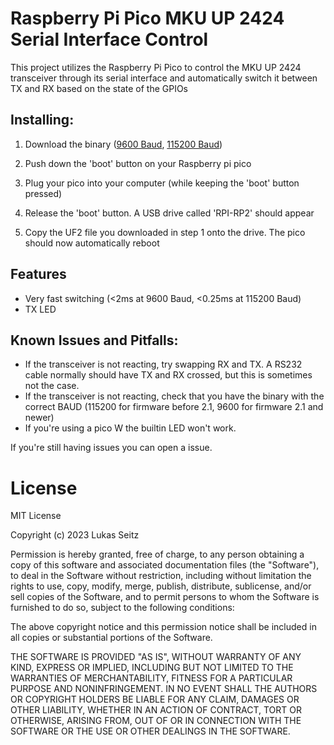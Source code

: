 
# Raspberry Pi Pico MKU UP 2424 Serial Interface Control

  

This project utilizes the Raspberry Pi Pico to control the MKU UP 2424 transceiver through its serial interface and automatically switch it between TX and RX based on the state of the GPIOs

  

## Installing:

1. Download the binary ([9600 Baud](https://github.com/luki34567780/Pico-MKU-UP-2424-Manager/releases/download/latest/firmware_9600.uf2), [115200 Baud](https://github.com/luki34567780/Pico-MKU-UP-2424-Manager/releases/download/latest/firmware_115200.uf2))

2. Push down the 'boot' button on your Raspberry pi pico

3. Plug your pico into your computer (while keeping the 'boot' button pressed)

4. Release the 'boot' button. A USB drive called 'RPI-RP2' should appear

5. Copy the UF2 file you downloaded in step 1 onto the drive. The pico should now automatically reboot

## Features

- Very fast switching (<2ms at 9600 Baud, <0.25ms at 115200 Baud)
- TX LED
  

## Known Issues and Pitfalls:

- If the transceiver is not reacting, try swapping RX and TX. A RS232 cable normally should have TX and RX crossed, but this is sometimes not the case.
- If the transceiver is not reacting, check that you have the binary with the correct BAUD (115200 for firmware before 2.1, 9600 for firmware 2.1 and newer)
- If you're using a pico W the builtin LED won't work. 


If you're still having issues you can open a issue.


# License

MIT License

Copyright (c) 2023 Lukas Seitz

Permission is hereby granted, free of charge, to any person obtaining a copy
of this software and associated documentation files (the "Software"), to deal
in the Software without restriction, including without limitation the rights
to use, copy, modify, merge, publish, distribute, sublicense, and/or sell
copies of the Software, and to permit persons to whom the Software is
furnished to do so, subject to the following conditions:

The above copyright notice and this permission notice shall be included in all
copies or substantial portions of the Software.

THE SOFTWARE IS PROVIDED "AS IS", WITHOUT WARRANTY OF ANY KIND, EXPRESS OR
IMPLIED, INCLUDING BUT NOT LIMITED TO THE WARRANTIES OF MERCHANTABILITY,
FITNESS FOR A PARTICULAR PURPOSE AND NONINFRINGEMENT. IN NO EVENT SHALL THE
AUTHORS OR COPYRIGHT HOLDERS BE LIABLE FOR ANY CLAIM, DAMAGES OR OTHER
LIABILITY, WHETHER IN AN ACTION OF CONTRACT, TORT OR OTHERWISE, ARISING FROM,
OUT OF OR IN CONNECTION WITH THE SOFTWARE OR THE USE OR OTHER DEALINGS IN THE
SOFTWARE.